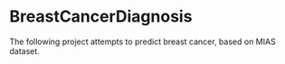 # BreastCancerDiagnosis

The following project attempts to predict breast cancer, based on MIAS dataset.
